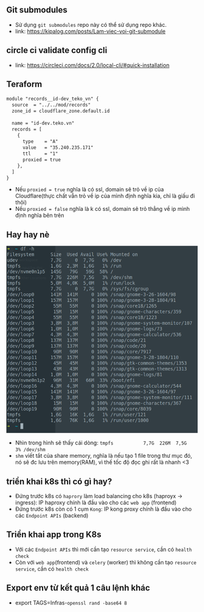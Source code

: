 ## Git submodules
- Sử dụng `git submodules` repo này có thể sử dụng repo khác.
- link: https://kipalog.com/posts/Lam-viec-voi-git-submodule

## circle ci validate config cli
- link: https://circleci.com/docs/2.0/local-cli/#quick-installation


## Teraform 
```
module "records__id-dev_teko_vn" {
  source  = "../../mod/records"
  zone_id = cloudflare_zone.default.id

  name = "id-dev.teko.vn"
  records = [
    {
      type    = "A"
      value   = "35.240.235.171"
      ttl     = "1"
      proxied = true
    },
  ]
}
```

- Nếu `proxied = true` nghĩa là có ssl, domain sẽ trỏ về ip của Cloudflare(thực chất vẫn trỏ về ip của mình định nghĩa kia, chỉ là giấu đi thôi)
- Nếu `proxied = false` nghĩa là k có ssl, domain sẽ trỏ thẳng về ip mình định nghĩa bên trên

## Hay hay nè

![VD](../images/df.png)

- Nhìn trong hình sẽ thấy cái dòng: `tmpfs           7,7G  226M  7,5G   3% /dev/shm` 
- `shm` viết tắt của share memory, nghĩa là nếu tạo 1 file trong thư mục đó, nó sẽ đc lưu trên memory(RAM), vì thế tốc độ đọc ghi rất là nhanh <3

## triển khai k8s thì có gì hay?
- Đứng trước k8s có `haprory` làm load balancing cho k8s (haproyx -> ingress): IP haproxy chính là đầu vào cho các `web app` (frontend)
- Đứng trước k8s còn có 1 cụm `Kong`: IP kong proxy chính là đầu vào cho các `Endpoint APIs` (backend)
## Triển khai app trong K8s
- Với các `Endpoint APIs` thì mới cần tạo `resource service`, cần có `health check`
- Còn với `web app`(frontend) và `celery` (worker) thì không cần tạo `resource service`, cần có `health check`

## Export env từ kết quả 1 câu lệnh khác
- export TAGS=Infras-`openssl rand -base64 8`

